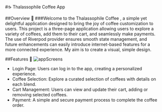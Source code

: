 #☕️ Thalassophile Coffee  App

##Overview 🌟
###Welcome to the Thalassophile Coffee , a simple yet delightful application designed to bring the joy of coffee customization to users. This project is a three-page application allowing users to explore a variety of coffees, add them to their cart, and seamlessly make payments. The use of Riverpod provider ensures smooth state management, and future enhancements can easily introduce internet-based features for a more connected experience. My aim is to create a visual, simple design.

##Features 🚀
![appScreens](https://github.com/abdullaharslan01/ThalassophileCoffeeApp/assets/125302932/f8356f65-8104-4aed-9a60-1b0fefb7a7e2)

* Login Page: Users can log in to the app, creating a personalized experience.
* Coffee Selection: Explore a curated selection of coffees with details on each blend.
* Cart Management: Users can view and update their cart, adding or removing selected coffees.
* Payment: A simple and secure payment process to complete the coffee order.
